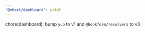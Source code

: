 ```yaml
---
'@nhost/dashboard': patch
---
```


chore(dashboard): bump `yup` to v1 and `@hookform/resolvers` to v3
